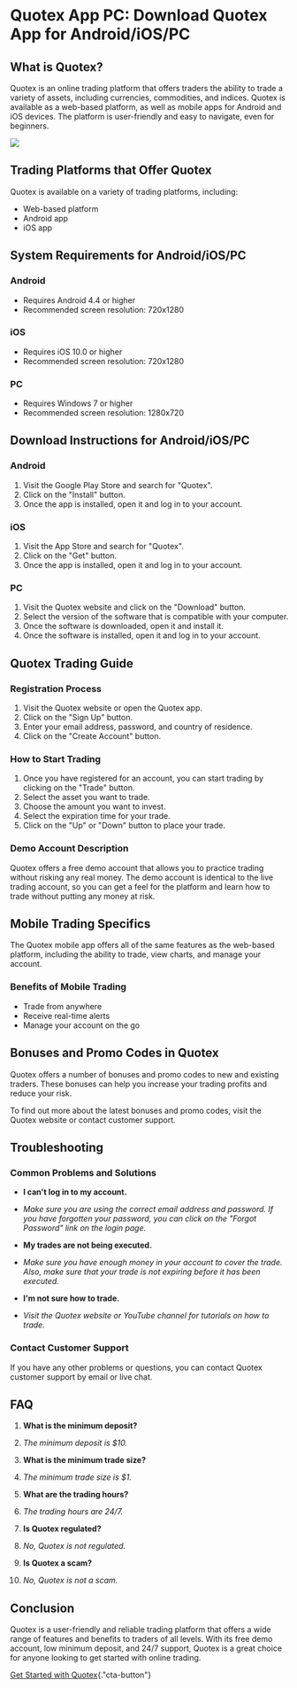# Quotex App PC: Download Quotex App for Android/iOS/PC

## What is Quotex?

Quotex is an online trading platform that offers traders the ability to
trade a variety of assets, including currencies, commodities, and
indices. Quotex is available as a web-based platform, as well as mobile
apps for Android and iOS devices. The platform is user-friendly and easy
to navigate, even for beginners.

[![](https://static.quotex.io/files/5_en/300_250.jpg)](https://traff.sbs/brokerqxsignupf)

## Trading Platforms that Offer Quotex

Quotex is available on a variety of trading platforms, including:

-   Web-based platform
-   Android app
-   iOS app

## System Requirements for Android/iOS/PC

### Android

-   Requires Android 4.4 or higher
-   Recommended screen resolution: 720x1280

### iOS

-   Requires iOS 10.0 or higher
-   Recommended screen resolution: 720x1280

### PC

-   Requires Windows 7 or higher
-   Recommended screen resolution: 1280x720

## Download Instructions for Android/iOS/PC

### Android

1.  Visit the Google Play Store and search for "Quotex".
2.  Click on the "Install" button.
3.  Once the app is installed, open it and log in to your account.

### iOS

1.  Visit the App Store and search for "Quotex".
2.  Click on the "Get" button.
3.  Once the app is installed, open it and log in to your account.

### PC

1.  Visit the Quotex website and click on the "Download" button.
2.  Select the version of the software that is compatible with your
    computer.
3.  Once the software is downloaded, open it and install it.
4.  Once the software is installed, open it and log in to your account.

## Quotex Trading Guide

### Registration Process

1.  Visit the Quotex website or open the Quotex app.
2.  Click on the "Sign Up" button.
3.  Enter your email address, password, and country of residence.
4.  Click on the "Create Account" button.

### How to Start Trading

1.  Once you have registered for an account, you can start trading by
    clicking on the "Trade" button.
2.  Select the asset you want to trade.
3.  Choose the amount you want to invest.
4.  Select the expiration time for your trade.
5.  Click on the "Up" or "Down" button to place your trade.

### Demo Account Description

Quotex offers a free demo account that allows you to practice trading
without risking any real money. The demo account is identical to the
live trading account, so you can get a feel for the platform and learn
how to trade without putting any money at risk.

## Mobile Trading Specifics

The Quotex mobile app offers all of the same features as the web-based
platform, including the ability to trade, view charts, and manage your
account.

### Benefits of Mobile Trading

-   Trade from anywhere
-   Receive real-time alerts
-   Manage your account on the go

## Bonuses and Promo Codes in Quotex

Quotex offers a number of bonuses and promo codes to new and existing
traders. These bonuses can help you increase your trading profits and
reduce your risk.

To find out more about the latest bonuses and promo codes, visit the
Quotex website or contact customer support.

## Troubleshooting

### Common Problems and Solutions

-   **I can\'t log in to my account.**
-   *Make sure you are using the correct email address and password. If
    you have forgotten your password, you can click on the "Forgot
    Password" link on the login page.*



-   **My trades are not being executed.**
-   *Make sure you have enough money in your account to cover the trade.
    Also, make sure that your trade is not expiring before it has been
    executed.*



-   **I\'m not sure how to trade.**
-   *Visit the Quotex website or YouTube channel for tutorials on how to
    trade.*

### Contact Customer Support

If you have any other problems or questions, you can contact Quotex
customer support by email or live chat.

## FAQ

1.  **What is the minimum deposit?**
2.  *The minimum deposit is \$10.*



1.  **What is the minimum trade size?**
2.  *The minimum trade size is \$1.*



1.  **What are the trading hours?**
2.  *The trading hours are 24/7.*



1.  **Is Quotex regulated?**
2.  *No, Quotex is not regulated.*



1.  **Is Quotex a scam?**
2.  *No, Quotex is not a scam.*

## Conclusion

Quotex is a user-friendly and reliable trading platform that offers a
wide range of features and benefits to traders of all levels. With its
free demo account, low minimum deposit, and 24/7 support, Quotex is a
great choice for anyone looking to get started with online trading.

[Get Started with
Quotex](\%22https://traff.sbs/quotexonelink\%22){."cta-button"}

